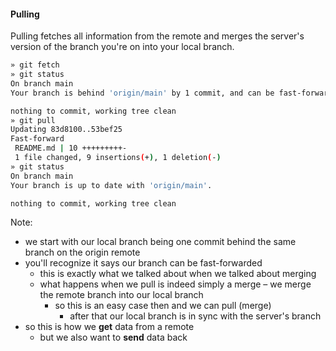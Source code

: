 #### Pulling

Pulling fetches all information from the remote and merges the server's version
of the branch you're on into your local branch.

```bash
» git fetch
» git status
On branch main
Your branch is behind 'origin/main' by 1 commit, and can be fast-forwarded.

nothing to commit, working tree clean
» git pull
Updating 83d8100..53bef25
Fast-forward
 README.md | 10 +++++++++-
 1 file changed, 9 insertions(+), 1 deletion(-)
» git status
On branch main
Your branch is up to date with 'origin/main'.

nothing to commit, working tree clean
```

Note:

- we start with our local branch being one commit behind the same branch on the
  origin remote
- you'll recognize it says our branch can be fast-forwarded
  - this is exactly what we talked about when we talked about merging
  - what happens when we pull is indeed simply a merge – we merge the remote
    branch into our local branch
    - so this is an easy case then and we can pull (merge)
      - after that our local branch is in sync with the server's branch
- so this is how we **get** data from a remote
  - but we also want to **send** data back
